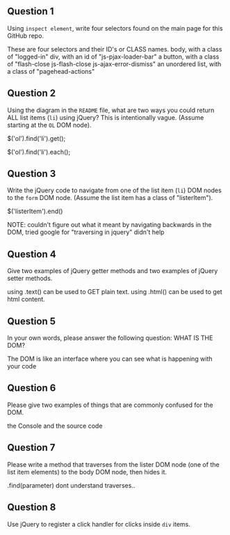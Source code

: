 ## Question 1

Using `inspect element`, write four selectors found on the main page for this
GitHub repo.

<!-- your answer starts here -->
These are four selectors and their ID's or CLASS names.
  body, with a class of "logged-in"
  div, with an id of "js-pjax-loader-bar"
  a button, with a class of "flash-close js-flash-close js-ajax-error-dismiss"
  an unordered list, with a class of "pagehead-actions"
<!-- your answer ends here -->

## Question 2

Using the diagram in the `README` file, what are two ways you could return ALL
list items (`li`) using jQuery? This is intentionally vague. (Assume starting
at the `OL` DOM node).

<!-- your answer starts here -->
$('ol').find('li').get();

$('ol').find('li').each();

<!-- your answer ends here -->

## Question 3

Write the jQuery code to navigate from one of the list item (`li`) DOM nodes to
the `form` DOM node. (Assume the list item has a class of "listerItem").

<!-- your answer starts here -->
$('listerItem').end()

NOTE: couldn't figure out what it meant by navigating backwards in the
DOM, tried google for "traversing in jquery" didn't help

<!-- your answer ends here -->

## Question 4

Give two examples of jQuery getter methods and two examples of jQuery setter
methods.

<!-- your answer starts here -->
using .text() can be used to GET plain text.
using  .html() can be used to get html content.

<!-- your answer ends here -->

## Question 5

In your own words, please answer the following question: WHAT IS THE DOM?

<!-- your answer starts here -->
The DOM is like an interface where you can see what is happening with your code
<!-- your answer ends here -->

## Question 6

Please give two examples of things that are commonly confused for the DOM.

<!-- your answer starts here -->
the Console and the source code
<!-- your answer ends here -->

## Question 7

Please write a method that traverses from the lister DOM node (one of the list
item elements) to the body DOM node, then hides it.

<!-- your answer starts here -->

.find(parameter)
dont understand traverses..

<!-- your answer ends here -->

## Question 8

Use jQuery to register a click handler for clicks inside `div` items.

<!-- your answer starts here -->

<!-- your answer ends here -->
